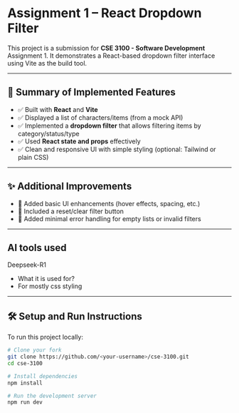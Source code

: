 # Assignment 1 – React Dropdown Filter

This project is a submission for **CSE 3100 - Software Development** Assignment 1. It demonstrates a React-based dropdown filter interface using Vite as the build tool.

---

## 🚀 Summary of Implemented Features

- ✅ Built with **React** and **Vite**
- ✅ Displayed a list of characters/items (from a mock API)
- ✅ Implemented a **dropdown filter** that allows filtering items by category/status/type
- ✅ Used **React state and props** effectively
- ✅ Clean and responsive UI with simple styling (optional: Tailwind or plain CSS)

---

## ✨ Additional Improvements

- 🧹 Added basic UI enhancements (hover effects, spacing, etc.)
- 🔄 Included a reset/clear filter button
- 🧪 Added minimal error handling for empty lists or invalid filters

---

## AI tools used
  
  Deepseek-R1
  - What it is used for?
  - For mostly css styling

---

## 🛠️ Setup and Run Instructions

To run this project locally:

```bash
# Clone your fork
git clone https://github.com/<your-username>/cse-3100.git
cd cse-3100

# Install dependencies
npm install

# Run the development server
npm run dev

